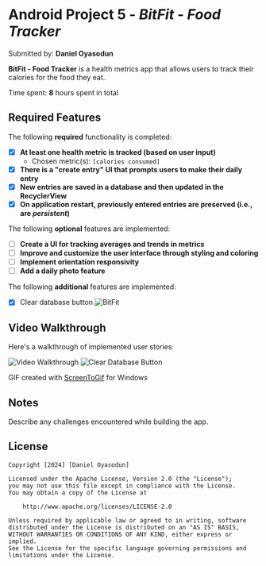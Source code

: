 # Android Project 5 - *BitFit - Food Tracker*

Submitted by: **Daniel Oyasodun**

**BitFit - Food Tracker** is a health metrics app that allows users to track their calories for the food they eat.

Time spent: **8** hours spent in total

## Required Features

The following **required** functionality is completed:

- [x] **At least one health metric is tracked (based on user input)**
  - Chosen metric(s): `[calories consumed]`
- [x] **There is a "create entry" UI that prompts users to make their daily entry**
- [x] **New entries are saved in a database and then updated in the RecyclerView**
- [x] **On application restart, previously entered entries are preserved (i.e., are *persistent*)**
 
The following **optional** features are implemented:

- [ ] **Create a UI for tracking averages and trends in metrics**
- [ ] **Improve and customize the user interface through styling and coloring**
- [ ] **Implement orientation responsivity**
- [ ] **Add a daily photo feature**

The following **additional** features are implemented:

- [x] Clear database button
![BitFit](https://github.com/user-attachments/assets/6af68fce-52fb-4198-a956-877b40eeb3d2)

## Video Walkthrough

Here's a walkthrough of implemented user stories:

<img src='https://github.com/user-attachments/assets/e42adbca-93ac-48b3-9a1c-f9498281932e' title='Video Walkthrough' width='' alt='Video Walkthrough' />
<img src ='https://github.com/user-attachments/assets/6af68fce-52fb-4198-a956-877b40eeb3d2' title='Clear Database Button' width='' alt='Clear Database Button'/>

<!-- Replace this with whatever GIF tool you used! -->
GIF created with [ScreenToGif](https://www.screentogif.com/) for Windows
<!-- Recommended tools:
[Kap](https://getkap.co/) for macOS
[ScreenToGif](https://www.screentogif.com/) for Windows
[peek](https://github.com/phw/peek) for Linux. -->

## Notes

Describe any challenges encountered while building the app.

## License

    Copyright [2024] [Daniel Oyasodun]

    Licensed under the Apache License, Version 2.0 (the "License");
    you may not use this file except in compliance with the License.
    You may obtain a copy of the License at

        http://www.apache.org/licenses/LICENSE-2.0

    Unless required by applicable law or agreed to in writing, software
    distributed under the License is distributed on an "AS IS" BASIS,
    WITHOUT WARRANTIES OR CONDITIONS OF ANY KIND, either express or implied.
    See the License for the specific language governing permissions and
    limitations under the License.
